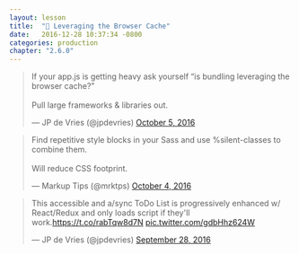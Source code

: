 ```yaml
---
layout: lesson
title:  "📑 Leveraging the Browser Cache"
date:   2016-12-28 10:37:34 -0800
categories: production
chapter: "2.6.0"
---
```


<blockquote class="twitter-tweet" data-lang="en"><p lang="en" dir="ltr">If your app.js is getting heavy ask yourself “is bundling leveraging the browser cache?”<br><br>Pull large frameworks &amp; libraries out.</p>&mdash; JP de Vries (@jpdevries) <a href="https://twitter.com/jpdevries/status/783567330571849728">October 5, 2016</a></blockquote> 

<blockquote class="twitter-tweet" data-lang="en"><p lang="en" dir="ltr">Find repetitive style blocks in your Sass and use %silent-classes to combine them. <br><br>Will reduce CSS footprint.</p>&mdash; Markup Tips (@mrktps) <a href="https://twitter.com/mrktps/status/783239425971159040">October 4, 2016</a></blockquote> 

<blockquote class="twitter-tweet" data-lang="en"><p lang="en" dir="ltr">This accessible and a/sync ToDo List is progressively enhanced w/ React/Redux and only loads script if they&#39;ll work.<a href="https://t.co/rabTqw8d7N">https://t.co/rabTqw8d7N</a> <a href="https://t.co/gdbHhz624W">pic.twitter.com/gdbHhz624W</a></p>&mdash; JP de Vries (@jpdevries) <a href="https://twitter.com/jpdevries/status/781177223411892225">September 28, 2016</a></blockquote> 

